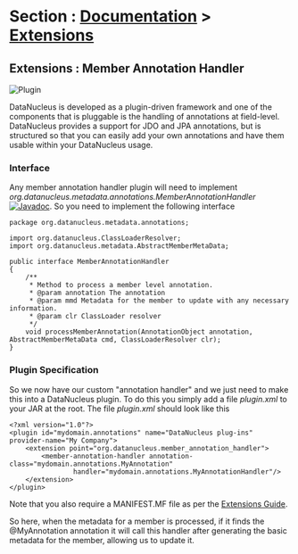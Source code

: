 <head><title>Extensions : Member Annotation Handler</title></head>

# Section : [Documentation](../index.html) > [Extensions](index.html)

## Extensions : Member Annotation Handler
![Plugin](../../images/nucleus_plugin.gif)

DataNucleus is developed as a plugin-driven framework and one of the components that is pluggable is 
the handling of annotations at field-level. DataNucleus provides a support for JDO and JPA annotations, 
but is structured so that you can easily add your own annotations and have them usable within your DataNucleus usage.

### Interface

Any member annotation handler plugin will need to implement _org.datanucleus.metadata.annotations.MemberAnnotationHandler_
[![Javadoc](../../images/javadoc.gif)](http://www.datanucleus.org/javadocs/core/latest/org/datanucleus/metadata/annotations/MemberAnnotationHandler.html).
So you need to implement the following interface


	package org.datanucleus.metadata.annotations;
	
	import org.datanucleus.ClassLoaderResolver;
	import org.datanucleus.metadata.AbstractMemberMetaData;
	
	public interface MemberAnnotationHandler
	{
	    /**
	     * Method to process a member level annotation.
    	 * @param annotation The annotation
    	 * @param mmd Metadata for the member to update with any necessary information.
    	 * @param clr ClassLoader resolver
    	 */
    	void processMemberAnnotation(AnnotationObject annotation, AbstractMemberMetaData cmd, ClassLoaderResolver clr);
	}

### Plugin Specification

So we now have our custom "annotation handler" and we just need to make this into a DataNucleus plugin. To do this you simply add a file 
_plugin.xml_ to your JAR at the root. The file _plugin.xml_ should look like this


	<?xml version="1.0"?>
	<plugin id="mydomain.annotations" name="DataNucleus plug-ins" provider-name="My Company">
    	<extension point="org.datanucleus.member_annotation_handler">
        	<member-annotation-handler annotation-class="mydomain.annotations.MyAnnotation" 
            	    handler="mydomain.annotations.MyAnnotationHandler"/>
    	</extension>
	</plugin>

Note that you also require a MANIFEST.MF file as per the [Extensions Guide](index.html).

So here, when the metadata for a member is processed, if it finds the @MyAnnotation annotation
it will call this handler after generating the basic metadata for the member, allowing us to update it.
